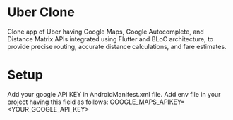 # Uber Clone

Clone app of Uber having Google Maps, Google Autocomplete, and Distance Matrix APIs integrated using Flutter and BLoC architecture, to provide precise routing, accurate distance calculations, and fare estimates.

# Setup

Add your google API KEY in AndroidManifest.xml file.
Add env file in your project having this field as follows:
GOOGLE_MAPS_APIKEY=<YOUR_GOOGLE_API_KEY>
